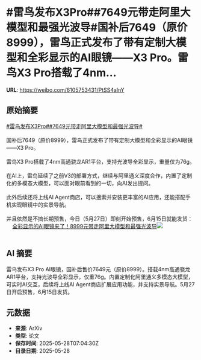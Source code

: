 # #雷鸟发布X3Pro##7649元带走阿里大模型和最强光波导#国补后7649（原价8999），雷鸟正式发布了带有定制大模型和全彩显示的AI眼镜——X3 Pro。雷鸟X3 Pro搭载了4nm...

**URL**: https://weibo.com/6105753431/PtSS4alnY

## 原始摘要

<a href="https://m.weibo.cn/search?containerid=231522type%3D1%26t%3D10%26q%3D%23%E9%9B%B7%E9%B8%9F%E5%8F%91%E5%B8%83X3Pro%23&amp;extparam=%23%E9%9B%B7%E9%B8%9F%E5%8F%91%E5%B8%83X3Pro%23" data-hide=""><span class="surl-text">#雷鸟发布X3Pro#</span></a><a href="https://m.weibo.cn/search?containerid=231522type%3D1%26t%3D10%26q%3D%237649%E5%85%83%E5%B8%A6%E8%B5%B0%E9%98%BF%E9%87%8C%E5%A4%A7%E6%A8%A1%E5%9E%8B%E5%92%8C%E6%9C%80%E5%BC%BA%E5%85%89%E6%B3%A2%E5%AF%BC%23&amp;extparam=%237649%E5%85%83%E5%B8%A6%E8%B5%B0%E9%98%BF%E9%87%8C%E5%A4%A7%E6%A8%A1%E5%9E%8B%E5%92%8C%E6%9C%80%E5%BC%BA%E5%85%89%E6%B3%A2%E5%AF%BC%23" data-hide=""><span class="surl-text">#7649元带走阿里大模型和最强光波导#</span></a><br><br>国补后7649（原价8999），雷鸟正式发布了带有定制大模型和全彩显示的AI眼镜——X3 Pro。<br><br>雷鸟X3 Pro搭载了4nm高通骁龙AR1平台，支持光波导全彩显示，重量仅为76g。<br><br>在AI上，雷鸟延续了之前V3的部署方式，继续与阿里通义深度合作，内置了定制化的多模态大模型，可以面对眼前看到的一切，向AI发出提问。<br><br>此外后续还将上线AI Agent商店，可以搜索并安装更丰富的AI应用，还能搭配手机实现眼镜中的实景导航。<br><br>并且依然是不搞长期预售，今日（5月27日）即刻开始预售，6月15日就能发货：<a href="https://weibo.cn/sinaurl?u=https%3A%2F%2Fmp.weixin.qq.com%2Fs%2Fi0nJLIsqQjuzxm5gDxhYcA" data-hide=""><span class="url-icon"><img style="width: 1rem;height: 1rem" src="https://h5.sinaimg.cn/upload/2015/09/25/3/timeline_card_small_web_default.png" referrerpolicy="no-referrer"></span><span class="surl-text">全彩显示的AI眼镜来了！8999元带走阿里大模型和最强光波导</span></a><img style="" src="https://tvax2.sinaimg.cn/large/006Fd7o3ly1i1v013xodoj30zk0h5jzc.jpg" referrerpolicy="no-referrer"><br><br>

## AI 摘要

雷鸟发布X3 Pro AI眼镜，国补后售价7649元（原价8999）。搭载4nm高通骁龙AR1平台，支持光波导全彩显示，仅重76g。内置定制化阿里通义多模态大模型，可实时AI交互，后续将上线AI Agent商店扩展应用功能，并支持实景导航。5月27日开启预售，6月15日发货。

## 元数据

- **来源**: ArXiv
- **类型**: 论文
- **保存时间**: 2025-05-28T07:04:30Z
- **目录日期**: 2025-05-28

